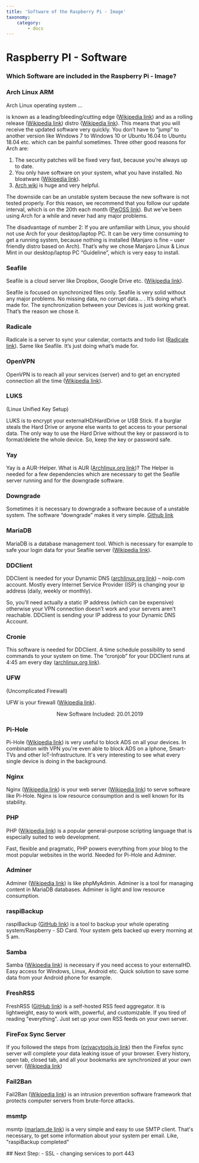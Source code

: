 ```yaml
---
title: 'Software of the Raspberry Pi - Image'
taxonomy:
    category:
        - docs
---
```


# Raspberry PI - Software

### Which Software are included in the Raspberry Pi - Image?

### Arch Linux ARM

Arch Linux operating system …

is known as a leading/bleeding/cutting edge ([Wikipedia link](https://en.wikipedia.org/wiki/Bleeding_edge_technology)) and as a rolling release ([Wikipedia link](https://en.wikipedia.org/wiki/Rolling_distribution)) distro ([Wikipedia link](https://en.wikipedia.org/wiki/Linux_distribution)). This means that you will receive the updated software very quickly. You don’t have to “jump” to another version like Windows 7 to Windows 10 or Ubuntu 16.04 to Ubuntu 18.04 etc. which can be painful sometimes. Three other good reasons for Arch are:

1. The security patches will be fixed very fast, because you’re always up to date.
2. You only have software on your system, what you have installed. No bloatware ([Wikipedia link](https://en.wikipedia.org/wiki/Pre-installed_software)).
3. [Arch wiki](https://wiki.archlinux.org/) is huge and very helpful.

The downside can be an unstable system because the new software is not tested properly. For this reason, we recommend that you follow our update interval, which is on the 20th each month ([PwOSS link](https://pwoss.xyz/#updates)). But we’ve been using Arch for a while and never had any major problems.

The disadvantage of number 2: If you are unfamiliar with Linux, you should not use Arch for your desktop/laptop PC. It can be very time consuming to get a running system, because nothing is installed (Manjaro is fine – user friendly distro based on Arch). That’s why we chose Manjaro Linux & Linux Mint in our desktop/laptop PC “Guideline”, which is very easy to install.


### Seafile

Seafile is a cloud server like Dropbox, Google Drive etc. ([Wikipedia link](https://en.wikipedia.org/wiki/Seafile)).

Seafile is focused on synchronized files only. Seafile is very solid without any major problems. No missing data, no corrupt data… . It’s doing what’s made for. The synchronization between your Devices is just working great. That’s the reason we chose it.


### Radicale

Radicale is a server to sync your calendar, contacts and todo list ([Radicale link](https://radicale.org/)).
Same like Seafile. It’s just doing what’s made for.


### OpenVPN

OpenVPN is to reach all your services (server) and to get an encrypted connection all the time ([Wikipedia link](https://en.wikipedia.org/wiki/OpenVPN)).


### LUKS

(Linux Unified Key Setup)

LUKS is to encrypt your externalHD/HardDrive or USB Stick. If a burglar steals the Hard Drive or anyone else wants to get access to your personal data. The only way to use the Hard Drive without the key or password is to format/delete the whole device. So, keep the key or password safe.


### Yay

Yay is a AUR-Helper. What is AUR ([Archlinux.org link](https://wiki.archlinux.org/index.php/Arch_User_Repository))?
The Helper is needed for a few dependencies which are necessary to get the Seafile server running and for the downgrade software.


### Downgrade

Sometimes it is necessary to downgrade a software because of a unstable system. The software “downgrade” makes it very simple.
[Github link](https://github.com/pbrisbin/downgrade)


### MariaDB

MariaDB is a database management tool. Which is necessary for example to safe your login data for your Seafile server ([Wikipedia link](https://en.wikipedia.org/wiki/MariaDB)).


### DDClient

DDClient is needed for your Dynamic DNS ([archlinux.org link](https://wiki.archlinux.org/index.php/Dynamic_DNS)) – noip.com account. Mostly every Internet Service Provider (ISP) is changing your ip address (daily, weekly or monthly).

So, you’ll need actually a static IP address (which can be expensive) otherwise your VPN connection doesn’t work and your servers aren’t reachable. DDClient is sending your IP address to your Dynamic DNS Account.


### Cronie

This software is needed for DDClient. A time schedule possibility to send commands to your system on time. The “cronjob” for your DDClient runs at 4:45 am every day ([archlinux.org link](https://wiki.archlinux.org/index.php/Cron)).


### UFW

(Uncomplicated Firewall)

UFW is your firewall ([Wikipedia link](https://en.wikipedia.org/wiki/Firewall_(computing))).


<p style="text-align: center;">New Software Included: 20.01.2019</p>


### Pi-Hole

Pi-Hole ([Wikipedia link](https://en.wikipedia.org/wiki/Pi-hole)) is very useful to block ADS on all your devices. In combination with VPN you're even able to block ADS on a Iphone, Smart-TVs and other IoT-Infrastructure.
It's very interesting to see what every single device is doing in the background.


### Nginx

Nginx ([Wikipedia link](https://en.wikipedia.org/wiki/Nginx)) is your web server ([Wikipedia link](https://en.wikipedia.org/wiki/Web_server)) to serve software like Pi-Hole. Nginx is low resource consumption and is well known for its stability.


### PHP

PHP ([Wikipedia link](https://en.wikipedia.org/wiki/PHP)) is a popular general-purpose scripting language that is especially suited to web development.

Fast, flexible and pragmatic, PHP powers everything from your blog to the most popular websites in the world.
Needed for Pi-Hole and Adminer.


### Adminer

Adminer ([Wikipedia link](https://en.wikipedia.org/wiki/Adminer)) is like phpMyAdmin.
Adminer is a tool for managing content in MariaDB databases. Adminer is light and low resource consumption.


### raspiBackup

raspiBackup ([GitHub link](https://github.com/framps/raspiBackup)) is a tool to backup your whole operating system/Raspberry - SD Card.
Your system gets backed up every morning at 5 am.


### Samba

Samba ([Wikipedia link](https://en.wikipedia.org/wiki/Samba_(software))) is necessary if you need access to your externalHD. Easy access for Windows, Linux, Android etc. Quick solution to save some data from your Android phone for example.


### FreshRSS

FreshRSS ([GitHub link](https://github.com/FreshRSS/FreshRSS)) is a self-hosted RSS feed aggregator. It is lightweight, easy to work with, powerful, and customizable.
If you tired of reading "everything". Just set up your own RSS feeds on your own server.


### FireFox Sync Server

If you followed the steps from ([privacytools.io link](https://www.privacytools.io/#browser)) then the Firefox sync server will complete your data leaking issue of your browser.
Every history, open tab, closed tab, and all your bookmarks are synchronized at your own server. ([Wikipedia link](https://en.wikipedia.org/wiki/Firefox_Sync#Sync_Server))


### Fail2Ban

Fail2Ban ([Wikipedia link](https://en.wikipedia.org/wiki/Fail2ban)) is an intrusion prevention software framework that protects computer servers from brute-force attacks.


### msmtp

msmtp ([marlam.de link](https://marlam.de/msmtp/)) is a very simple and easy to use SMTP client.
That's necessary, to get some information about your system per email. Like, "raspiBackup completed"

<centre>
## Next Step:
- SSL
- changing services to port 443
</centre>
